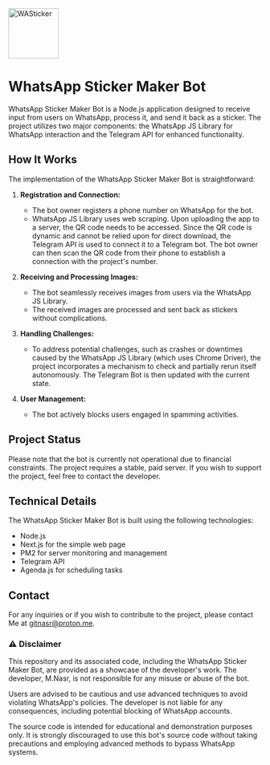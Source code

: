 <img width="100" alt="WASticker" src="https://github.com/gitnasr/WhatsApp-Sticker-Maker-Bot/assets/42423651/1cad7cf1-df18-4781-bef8-e26b8accd291">

# WhatsApp Sticker Maker Bot

WhatsApp Sticker Maker Bot is a Node.js application designed to receive input from users on WhatsApp, process it, and send it back as a sticker. The project utilizes two major components: the WhatsApp JS Library for WhatsApp interaction and the Telegram API for enhanced functionality.

## How It Works

The implementation of the WhatsApp Sticker Maker Bot is straightforward:

1. **Registration and Connection:**
   - The bot owner registers a phone number on WhatsApp for the bot.
   - WhatsApp JS Library uses web scraping. Upon uploading the app to a server, the QR code needs to be accessed. Since the QR code is dynamic and cannot be relied upon for direct download, the Telegram API is used to connect it to a Telegram bot. The bot owner can then scan the QR code from their phone to establish a connection with the project's number.

2. **Receiving and Processing Images:**
   - The bot seamlessly receives images from users via the WhatsApp JS Library.
   - The received images are processed and sent back as stickers without complications.

3. **Handling Challenges:**
   - To address potential challenges, such as crashes or downtimes caused by the WhatsApp JS Library (which uses Chrome Driver), the project incorporates a mechanism to check and partially rerun itself autonomously. The Telegram Bot is then updated with the current state.

4. **User Management:**
   - The bot actively blocks users engaged in spamming activities.

## Project Status

Please note that the bot is currently not operational due to financial constraints. The project requires a stable, paid server. If you wish to support the project, feel free to contact the developer.

## Technical Details

The WhatsApp Sticker Maker Bot is built using the following technologies:

- Node.js
- Next.js for the simple web page
- PM2 for server monitoring and management
- Telegram API
- Agenda.js for scheduling tasks

## Contact

For any inquiries or if you wish to contribute to the project, please contact Me at [gitnasr@proton.me](mailto:gitnasr@proton.me).

### ⚠️ Disclaimer

This repository and its associated code, including the WhatsApp Sticker Maker Bot, are provided as a showcase of the developer's work. The developer, M.Nasr, is not responsible for any misuse or abuse of the bot.

Users are advised to be cautious and use advanced techniques to avoid violating WhatsApp's policies. The developer is not liable for any consequences, including potential blocking of WhatsApp accounts.

The source code is intended for educational and demonstration purposes only. It is strongly discouraged to use this bot's source code without taking precautions and employing advanced methods to bypass WhatsApp systems.
